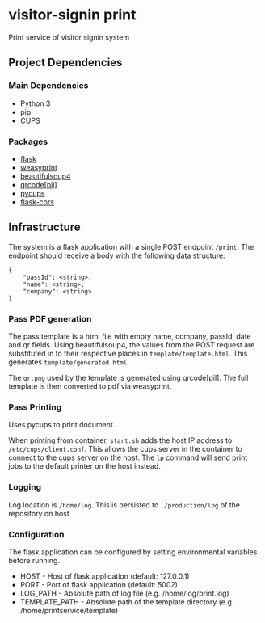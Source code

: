 # visitor-signin print
Print service of visitor signin system
## Project Dependencies

### Main Dependencies
 - Python 3
 - pip
 - CUPS

### Packages
 - [flask](http://flask.pocoo.org/)
 - [weasyprint](https://weasyprint.org/)
 - [beautifulsoup4](https://www.crummy.com/software/BeautifulSoup/)
 - [qrcode[pil]](https://github.com/lincolnloop/python-qrcode)
 - [pycups](https://github.com/zdohnal/pycups)
 - [flask-cors](https://github.com/corydolphin/flask-cors)

## Infrastructure
The system is a flask application with a single POST endpoint `/print`.
The endpoint should receive a body with the following data structure:
```
{
    "passId": <string>,
    "name": <string>,
    "company": <string>
}
```
### Pass PDF generation
The pass template is a html file with empty name, company, passId, date and qr fields.
Using beautifulsoup4, the values from the POST request are substituted in to their respective places in `template/template.html`. This generates `template/generated.html`.

The `qr.png` used by the template is generated using qrcode[pil].
The full template is then converted to pdf via weasyprint.

### Pass Printing
Uses pycups to print document.

When printing from container, `start.sh` adds the host IP address to `/etc/cups/client.conf`. This allows the cups server in the container to connect to the cups server on the host. The `lp` command will send print jobs to the default printer on the host instead.

### Logging
Log location is `/home/log`. This is persisted to `./production/log` of the repository on host

### Configuration
The flask application can be configured by setting environmental variables before running.
 - HOST - Host of flask application (default: 127.0.0.1)
 - PORT - Port of flask application (default: 5002)
 - LOG_PATH - Absolute path of log file (e.g. /home/log/print.log)
 - TEMPLATE_PATH - Absolute path of the template directory (e.g. /home/printservice/template)
